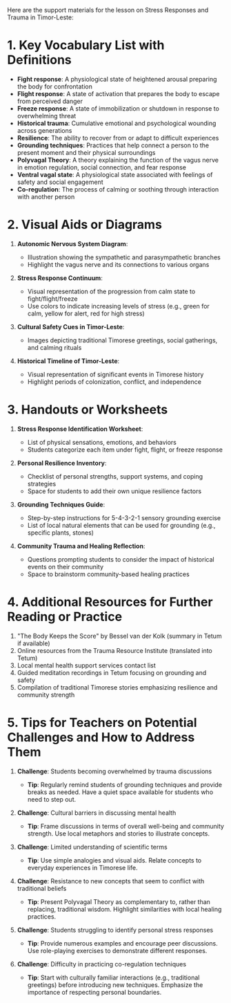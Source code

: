 Here are the support materials for the lesson on Stress Responses and Trauma in Timor-Leste:

# 1. Key Vocabulary List with Definitions

- **Fight response**: A physiological state of heightened arousal preparing the body for confrontation
- **Flight response**: A state of activation that prepares the body to escape from perceived danger
- **Freeze response**: A state of immobilization or shutdown in response to overwhelming threat
- **Historical trauma**: Cumulative emotional and psychological wounding across generations
- **Resilience**: The ability to recover from or adapt to difficult experiences
- **Grounding techniques**: Practices that help connect a person to the present moment and their physical surroundings
- **Polyvagal Theory**: A theory explaining the function of the vagus nerve in emotion regulation, social connection, and fear response
- **Ventral vagal state**: A physiological state associated with feelings of safety and social engagement
- **Co-regulation**: The process of calming or soothing through interaction with another person

# 2. Visual Aids or Diagrams

1. **Autonomic Nervous System Diagram**:
   - Illustration showing the sympathetic and parasympathetic branches
   - Highlight the vagus nerve and its connections to various organs

2. **Stress Response Continuum**:
   - Visual representation of the progression from calm state to fight/flight/freeze
   - Use colors to indicate increasing levels of stress (e.g., green for calm, yellow for alert, red for high stress)

3. **Cultural Safety Cues in Timor-Leste**:
   - Images depicting traditional Timorese greetings, social gatherings, and calming rituals

4. **Historical Timeline of Timor-Leste**:
   - Visual representation of significant events in Timorese history
   - Highlight periods of colonization, conflict, and independence

# 3. Handouts or Worksheets

1. **Stress Response Identification Worksheet**:
   - List of physical sensations, emotions, and behaviors
   - Students categorize each item under fight, flight, or freeze response

2. **Personal Resilience Inventory**:
   - Checklist of personal strengths, support systems, and coping strategies
   - Space for students to add their own unique resilience factors

3. **Grounding Techniques Guide**:
   - Step-by-step instructions for 5-4-3-2-1 sensory grounding exercise
   - List of local natural elements that can be used for grounding (e.g., specific plants, stones)

4. **Community Trauma and Healing Reflection**:
   - Questions prompting students to consider the impact of historical events on their community
   - Space to brainstorm community-based healing practices

# 4. Additional Resources for Further Reading or Practice

1. "The Body Keeps the Score" by Bessel van der Kolk (summary in Tetum if available)
2. Online resources from the Trauma Resource Institute (translated into Tetum)
3. Local mental health support services contact list
4. Guided meditation recordings in Tetum focusing on grounding and safety
5. Compilation of traditional Timorese stories emphasizing resilience and community strength

# 5. Tips for Teachers on Potential Challenges and How to Address Them

1. **Challenge**: Students becoming overwhelmed by trauma discussions
   - **Tip**: Regularly remind students of grounding techniques and provide breaks as needed. Have a quiet space available for students who need to step out.

2. **Challenge**: Cultural barriers in discussing mental health
   - **Tip**: Frame discussions in terms of overall well-being and community strength. Use local metaphors and stories to illustrate concepts.

3. **Challenge**: Limited understanding of scientific terms
   - **Tip**: Use simple analogies and visual aids. Relate concepts to everyday experiences in Timorese life.

4. **Challenge**: Resistance to new concepts that seem to conflict with traditional beliefs
   - **Tip**: Present Polyvagal Theory as complementary to, rather than replacing, traditional wisdom. Highlight similarities with local healing practices.

5. **Challenge**: Students struggling to identify personal stress responses
   - **Tip**: Provide numerous examples and encourage peer discussions. Use role-playing exercises to demonstrate different responses.

6. **Challenge**: Difficulty in practicing co-regulation techniques
   - **Tip**: Start with culturally familiar interactions (e.g., traditional greetings) before introducing new techniques. Emphasize the importance of respecting personal boundaries.